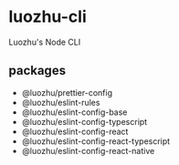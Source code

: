 # luozhu-cli

Luozhu's Node CLI

## packages

- @luozhu/prettier-config
- @luozhu/eslint-rules
- @luozhu/eslint-config-base
- @luozhu/eslint-config-typescript
- @luozhu/eslint-config-react
- @luozhu/eslint-config-react-typescript
- @luozhu/eslint-config-react-native
